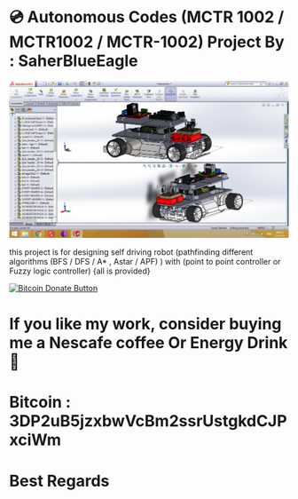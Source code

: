 # 💿  Autonomous Codes (MCTR 1002 / MCTR1002 / MCTR-1002)  Project By : SaherBlueEagle
<p align="center">
<img src="https://raw.githubusercontent.com/SaherBlueEagle/Autonomous-Systems-/main/Project/M2/Screenshots/S12%20Isometric%20two%20views.png" ><br>

</p>
this project is for designing self driving robot (pathfinding different algorithms (BFS / DFS / A* , Astar / APF) ) 
with (point to point controller or Fuzzy logic controller) {all is provided}

[![Bitcoin Donate Button](https://raw.githubusercontent.com/SaherBlueEagle/XPR-2020-Free/master/Bitcoin-Donate-button.png)](https://www.facebook.com/NsBleeD/posts/)

# If you like my work, consider buying me a Nescafe coffee Or Energy Drink 🥰 

# Bitcoin : 3DP2uB5jzxbwVcBm2ssrUstgkdCJPxciWm

# Best Regards

